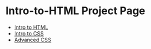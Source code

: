 # Intro-to-HTML Project Page

<ul>
    <li><a href="intro_to_html/index.html" target="_blank">Intro to HTML</a>
    </li>
    <li><a href="html5_intro_css/index.html" target="_blank">Intro to CSS</a>
    </li>
    <li><a href="advanced_css/index.html" target="_blank">Advanced CSS</a>
    </li>
</ul>